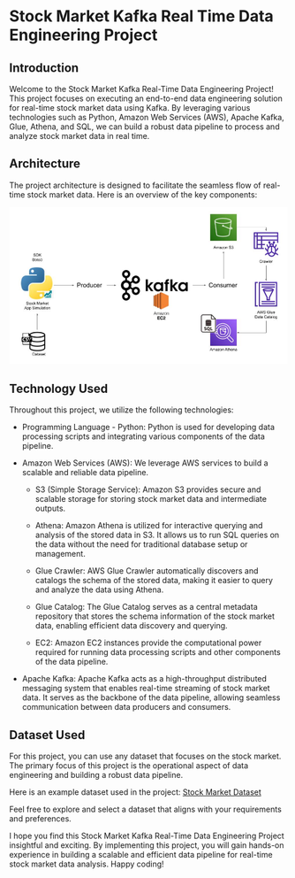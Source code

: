 # Stock Market Kafka Real Time Data Engineering Project

## Introduction 
Welcome to the Stock Market Kafka Real-Time Data Engineering Project! This project focuses on executing an end-to-end data engineering solution for real-time stock market data using Kafka. By leveraging various technologies such as Python, Amazon Web Services (AWS), Apache Kafka, Glue, Athena, and SQL, we can build a robust data pipeline to process and analyze stock market data in real time.



## Architecture 
The project architecture is designed to facilitate the seamless flow of real-time stock market data. Here is an overview of the key components:

<img src="Architecture.jpg">

## Technology Used
Throughout this project, we utilize the following technologies:

* Programming Language - Python: Python is used for developing data processing scripts and integrating various components of the data pipeline.

* Amazon Web Services (AWS): We leverage AWS services to build a scalable and reliable data pipeline.

  * S3 (Simple Storage Service): Amazon S3 provides secure and scalable storage for storing stock market data and intermediate outputs.

  * Athena: Amazon Athena is utilized for interactive querying and analysis of the stored data in S3. It allows us to run SQL queries on the data without the need for traditional database setup or management.

  * Glue Crawler: AWS Glue Crawler automatically discovers and catalogs the schema of the stored data, making it easier to query and analyze the data using Athena.

  * Glue Catalog: The Glue Catalog serves as a central metadata repository that stores the schema information of the stock market data, enabling efficient data discovery and querying.

  * EC2: Amazon EC2 instances provide the computational power required for running data processing scripts and other components of the data pipeline.

* Apache Kafka: Apache Kafka acts as a high-throughput distributed messaging system that enables real-time streaming of stock market data. It serves as the backbone of the data pipeline, allowing seamless communication between data producers and consumers.


## Dataset Used
For this project, you can use any dataset that focuses on the stock market. The primary focus of this project is the operational aspect of data engineering and building a robust data pipeline.

Here is an example dataset used in the project: [Stock Market Dataset](https://github.com/darshilparmar/stock-market-kafka-data-engineering-project/blob/main/indexProcessed.csv)

Feel free to explore and select a dataset that aligns with your requirements and preferences.

I hope you find this Stock Market Kafka Real-Time Data Engineering Project insightful and exciting. By implementing this project, you will gain hands-on experience in building a scalable and efficient data pipeline for real-time stock market data analysis. Happy coding!
